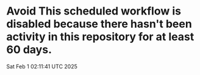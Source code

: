 # Avoid This scheduled workflow is disabled because there hasn't been activity in this repository for at least 60 days.
Sat Feb  1 02:11:41 UTC 2025
